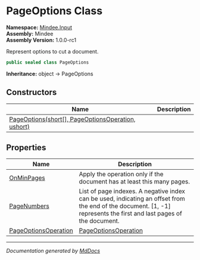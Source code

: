 ﻿<!--  
  <auto-generated>   
    The contents of this file were generated by a tool.  
    Changes to this file may be list if the file is regenerated  
  </auto-generated>   
-->

# PageOptions Class

**Namespace:** [Mindee.Input](../index.md)  
**Assembly:** Mindee  
**Assembly Version:** 1.0.0\-rc1

Represent options to cut a document.

```csharp
public sealed class PageOptions
```

**Inheritance:** object → PageOptions

## Constructors

| Name                                                                          | Description |
| ----------------------------------------------------------------------------- | ----------- |
| [PageOptions(short\[\], PageOptionsOperation, ushort)](constructors/index.md) |             |

## Properties

| Name                                                       | Description                                                                                                                                                            |
| ---------------------------------------------------------- | ---------------------------------------------------------------------------------------------------------------------------------------------------------------------- |
| [OnMinPages](properties/OnMinPages.md)                     | Apply the operation only if the document has at least this many pages.                                                                                                 |
| [PageNumbers](properties/PageNumbers.md)                   | List of page indexes. A negative index can be used, indicating an offset from the end of the document. \[1, \-1\] represents the first and last pages of the document. |
| [PageOptionsOperation](properties/PageOptionsOperation.md) | [PageOptionsOperation](../PageOptionsOperation/index.md)                                                                                                               |

___

*Documentation generated by [MdDocs](https://github.com/ap0llo/mddocs)*
